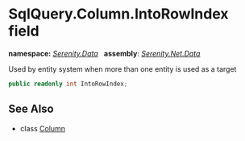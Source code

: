 # SqlQuery.Column.IntoRowIndex field
**namespace:** *[Serenity.Data](../../README.md#serenity.data-namespace)*   **assembly**: *[Serenity.Net.Data](../../README.md)*

Used by entity system when more than one entity is used as a target

```csharp
public readonly int IntoRowIndex;
```

## See Also

* class [Column](../SqlQuery.Column.md)